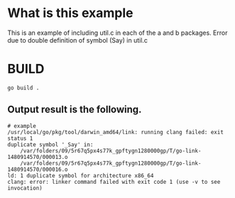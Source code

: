 # What is this example

This is an example of including util.c in each of the a and b packages.
Error due to double definition of symbol (Say) in util.c

# BUILD

```console
go build .
```

## Output result is the following.

```console
# example
/usr/local/go/pkg/tool/darwin_amd64/link: running clang failed: exit status 1
duplicate symbol '_Say' in:
    /var/folders/09/5r67q5px4s77k_gpftygn1280000gp/T/go-link-1480914570/000013.o
    /var/folders/09/5r67q5px4s77k_gpftygn1280000gp/T/go-link-1480914570/000016.o
ld: 1 duplicate symbol for architecture x86_64
clang: error: linker command failed with exit code 1 (use -v to see invocation)
```
